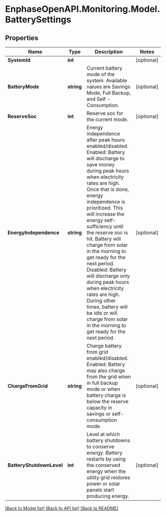 # EnphaseOpenAPI.Monitoring.Model.BatterySettings

## Properties

Name | Type | Description | Notes
------------ | ------------- | ------------- | -------------
**SystemId** | **int** |  | [optional] 
**BatteryMode** | **string** | Current battery mode of the system. Available values are Savings Mode, Full Backup, and Self - Consumption. | [optional] 
**ReserveSoc** | **int** | Reserve soc for the current mode. | [optional] 
**EnergyIndependence** | **string** | Energy independence after peak hours enabled/disabled. Enabled: Battery will discharge to save money during peak hours when electricity rates are high. Once that is done, energy independence is prioritized. This will increase the energy self-sufficiency until the reserve soc is hit. Battery will charge from solar in the morning to get ready for the next period. Disabled: Battery will discharge only during peak hours when electricity rates are high. During other times, battery will be idle or will charge from solar in the morning to get ready for the next period. | [optional] 
**ChargeFromGrid** | **string** | Charge battery from grid enabled/disabled. Enabled: Battery may also charge from the grid when in full backup mode or when battery charge is below the reserve capacity in savings or self-consumption mode. | [optional] 
**BatteryShutdownLevel** | **int** | Level at which battery shutdowns to conserve energy. Battery restarts by using the conserved energy when the utility grid restores power or solar panels start producing energy. | [optional] 

[[Back to Model list]](../README.md#documentation-for-models) [[Back to API list]](../README.md#documentation-for-api-endpoints) [[Back to README]](../README.md)

